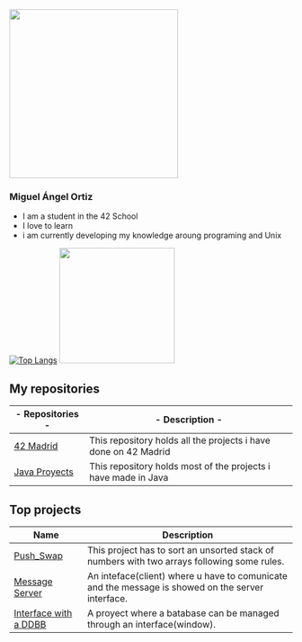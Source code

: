 <div class="header">
    <a href="https://github.com/mortiz-d/42madrid"><img width="300" src="https://user-images.githubusercontent.com/58918297/143498748-90b4b6d4-a34d-46fa-95a0-d52f064e16ff.jpg"></a>
</div class="header">

### Miguel Ángel Ortiz

- I am a student in the 42 School
- I love to learn
- i am currently developing my knowledge aroung programing and Unix

<!--[![Top Langs](https://github-readme-stats.vercel.app/api/top-langs/?username=Zitro646&theme=dark)](https://github.com/Zitro646)-->
[![Top Langs](https://github-readme-stats.vercel.app/api/top-langs/?username=Zitro646&theme=dark)](https://github.com/Zitro646)
<img height="205px" src="https://github-readme-stats.vercel.app/api?username=Zitro646&count_private=true&show_icons=true&theme=dark">

## My repositories
| - Repositories - | - Description - |
|----------------|-------------------|
| [42 Madrid](https://github.com/Zitro646/42Cursus)| This repository holds all the projects i have done on 42 Madrid |
| [Java Proyects](https://github.com/Zitro646/Proyectos-en-Java)| This repository holds most of the projects i have made in Java |


## Top projects
| **Name** | **Description**|
|----------|----------------|
|[Push_Swap](https://github.com/Zitro646/42Cursus/push_swap)| This project has to sort an unsorted stack of numbers with two arrays following some rules.|
|[Message Server](https://github.com/Zitro646/Proyectos-en-Java/Servidor)| An inteface(client) where u have to comunicate and the message is showed  on the server interface. |
|[Interface with a DDBB](https://github.com/Zitro646/Proyectos-en-Java/Practica)| A proyect where a batabase can be managed through an interface(window).|
<!--
## Top projects
| **Name** | **Description**|
|----------|----------------|
|[Libft](https://github.com/Zitro646/42Cursus/Libft)| A library with some basic functions made so i can use them and modify them.|
|[Push_Swap](https://github.com/Zitro646/42Cursus/push_swap)| A proyect where i have to sort an unsorted stack of numbers with two arrays and a pack of rules.|
|[Message Server](https://github.com/Zitro646/Proyectos-en-Java/Servidor)| A proyect where i have to send a message throug a window and it has to be show on the servers window.|
|[Interface with a DDBB](https://github.com/Zitro646/Proyectos-en-Java/Practica)| A proyect where a batabase can be managed through a window.|
|[Airport](https://github.com/Zitro646/Proyectos-en-Java/Aeropuerto)| A proyect where i use threads(air planes) to coordinate and land on an airport (2 at the time).|
|[Libros](https://github.com/Zitro646/Proyectos-en-Java/Libros)| A proyect where i learned about object-oriented programming.|
|[Bort2beroot](https://github.com/Zitro646/42Cursus/born2beroot)| A proyect where i have to sort an unsorted stack of numbers with two arrays and a pack of rules.|
-->

<!--

**Zitro646/Zitro646** is a ✨ _special_ ✨ repository because its `README.md` (this file) appears on your GitHub profile.

Here are some ideas to get you started:

- 🔭 I’m currently working on ...
- 🌱 I’m currently learning ...
- 👯 I’m looking to collaborate on ...
- 🤔 I’m looking for help with ...
- 💬 Ask me about ...
- 📫 How to reach me: ...
- 😄 Pronouns: ...
- ⚡ Fun fact: ...
-->
